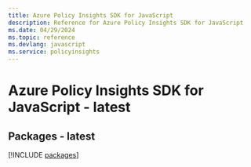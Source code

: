 ```yaml
---
title: Azure Policy Insights SDK for JavaScript
description: Reference for Azure Policy Insights SDK for JavaScript
ms.date: 04/29/2024
ms.topic: reference
ms.devlang: javascript
ms.service: policyinsights
---
```

# Azure Policy Insights SDK for JavaScript - latest
## Packages - latest
[!INCLUDE [packages](policy-insights-index.md)]